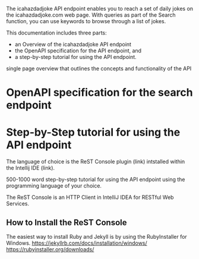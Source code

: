 The icahazdadjoke API endpoint enables you to reach a set of daily
jokes on the icahazdadjoke.com web page. With queries as part of the
Search function, you can use keywords to browse through a list of jokes.

This documentation includes three parts:
* an Overview of the icahazdadjoke API endpoint
* the OpenAPI specification for the API endpoint, and
* a step-by-step tutorial for using the API endpoint.

single page overview that outlines the concepts and
functionality of the API

# OpenAPI specification for the search endpoint

# Step-by-Step tutorial for using the API endpoint
The language of choice is the ReST Console plugin (link) intstalled
within the
Intellij IDE (link).

500-1000 word step-by-step tutorial for using the API endpoint
using the programming
language of your choice.

The ReST Console is an HTTP Client in IntelliJ IDEA for
RESTful Web Services.
## How to Install the ReST Console
The easiest way to install Ruby and Jekyll is by using the RubyInstaller for Windows.
https://jekyllrb.com/docs/installation/windows/
https://rubyinstaller.org/downloads/





